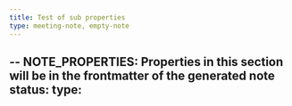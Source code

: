 ```yaml
---
title: Test of sub properties
type: meeting-note, empty-note
---
```

--
NOTE_PROPERTIES: Properties in this section will be in the frontmatter of the generated note
status:
type:
--
